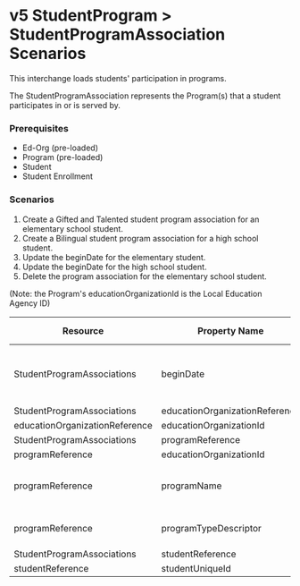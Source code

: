 # v5 StudentProgram > StudentProgramAssociation Scenarios

This interchange loads students' participation in programs.

The StudentProgramAssociation represents the Program(s) that a student
participates in or is served by.

### **Prerequisites**

* Ed-Org (pre-loaded)
* Program (pre-loaded)
* Student
* Student Enrollment

### Scenarios

1. Create a Gifted and Talented student program association for an elementary
   school student.
2. Create a Bilingual student program association for a high school student.
3. Update the beginDate for the elementary student.
4. Update the beginDate for the high school student.
5. Delete the program association for the elementary school student.

(Note: the Program's educationOrganizationId is the Local Education Agency ID)

| Resource                       | Property Name                  | Is Collection | Data Type                      | Required / Optional | Scenario 1: POST                        | Scenario 2: POST                        | Scenario 3: PUT                                  | Scenario 4: PUT                                  |
| ------------------------------ | ------------------------------ | ------------- | ------------------------------ | ------------------- | ------------------------------------------- | ------------------------------------------- | ---------------------------------------------------- | ---------------------------------------------------- |
| StudentProgramAssociations     | beginDate                      | FALSE         | date                           | REQUIRED            | 8/23/<br/>`<br/>[Current School Year]<br/>` | 8/23/<br/>`<br/>[Current School Year]<br/>` | **09/30/**<br/>`<br/>**[Current School Year]**<br/>` | **10/20/**<br/>`<br/>**[Current School Year]**<br/>` |
| StudentProgramAssociations     | educationOrganizationReference | FALSE         | educationOrganizationReference | REQUIRED            |                                             |                                             |                                                      |                                                      |
| educationOrganizationReference | educationOrganizationId        | FALSE         | integer                        | REQUIRED            | 255901                                      | 255901                                      | 255901                                               | 255901                                               |
| StudentProgramAssociations     | programReference               | FALSE         | programReference               | REQUIRED            |                                             |                                             |                                                      |                                                      |
| programReference               | educationOrganizationId        | FALSE         | integer                        | REQUIRED            | 255901                                      | 255901                                      | 255901                                               | 255901                                               |
| programReference               | programName                    | FALSE         | string                         | REQUIRED            | Gifted and Talented                         | Grand Bend Bilingual 101                    | Gifted and Talented                                  | Grand Bend Bilingual 101                             |
| programReference               | programTypeDescriptor          | FALSE         | programTypeDescriptor          | REQUIRED            | Gifted and Talented                         | Bilingual                                   | Gifted and Talented                                  | Bilingual                                            |
| StudentProgramAssociations     | studentReference               | FALSE         | studentReference               | REQUIRED            |                                             |                                             |                                                      |                                                      |
| studentReference               | studentUniqueId                | FALSE         | string                         | REQUIRED            | 111111                                      | 222222                                      | 111111                                               | 222222                                               |
